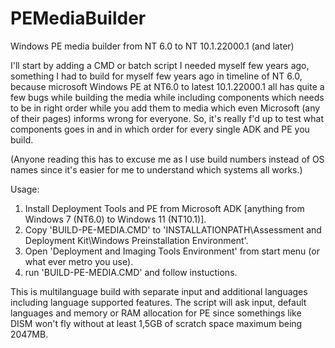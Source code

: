 # PEMediaBuilder

Windows PE media builder from NT 6.0 to NT 10.1.22000.1 (and later)

I'll start by adding a CMD or batch script I needed myself few years ago, something I had to build for myself few years ago in timeline of NT 6.0, because microsoft Windows PE at NT6.0 to latest 10.1.22000.1 all has quite a few bugs while building the media while including components which needs to be in right order while you add them to media which even Microsoft (any of their pages) informs wrong for everyone. So, it's really f'd up to test what components goes in and in which order for every single ADK and PE you build.

(Anyone reading this has to excuse me as I use build numbers instead of OS names since it's easier for me to understand which systems all works.)


Usage:

1. Install Deployment Tools and PE from Microsoft ADK [anything from Windows 7 (NT6.0) to Windows 11 (NT10.1)].
2. Copy 'BUILD-PE-MEDIA.CMD' to 'INSTALLATIONPATH\Assessment and Deployment Kit\Windows Preinstallation Environment'.
3. Open 'Deployment and Imaging Tools Environment' from start menu (or what ever metro you use).
4. run 'BUILD-PE-MEDIA.CMD' and follow instuctions.

This is multilanguage build with separate input and additional languages including language supported features. The script will ask input, default languages
and memory or RAM allocation for PE since somethings like DISM won't fly without at least 1,5GB of scratch space maximum being 2047MB.
